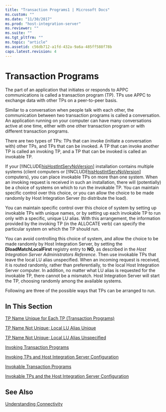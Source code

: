 ```yaml
---
title: "Transaction Programs1 | Microsoft Docs"
ms.custom: ""
ms.date: "11/30/2017"
ms.prod: "host-integration-server"
ms.reviewer: ""
ms.suite: ""
ms.tgt_pltfrm: ""
ms.topic: "article"
ms.assetid: c56db712-a1fd-432a-9a6a-485ff588f78b
caps.latest.revision: 4
---
```

# Transaction Programs
The part of an application that initiates or responds to APPC communications is called a transaction program (TP). TPs use APPC to exchange data with other TPs on a peer-to-peer basis.  
  
 Similar to a conversation when people talk with each other, the communication between two transaction programs is called a conversation. An application running on your computer can have many conversations active at one time, either with one other transaction program or with different transaction programs.  
  
 There are two types of TPs: TPs that can invoke (initiate a conversation with) other TPs, and TPs that can be invoked. A TP that can invoke another TP is called an invoking TP, and a TP that can be invoked is called an invokable TP.  
  
 If your [!INCLUDE[hisHostIntServNoVersion](../includes/hishostintservnoversion-md.md)] installation contains multiple systems (client computers or [!INCLUDE[hisHostIntServNoVersion](../includes/hishostintservnoversion-md.md)] computers), you can place invokable TPs on more than one system. When an invoking request is received in such an installation, there will (potentially) be a choice of systems on which to run the invokable TP. You can maintain specific control over this choice, or you can allow the choice to be made randomly by Host Integration Server (to distribute the load).  
  
 You can maintain specific control over this choice of system by setting up invokable TPs with unique names, or by setting up each invokable TP to run only with a specific, unique LU alias. With this arrangement, the information provided by the invoking TP (in the ALLOCATE verb) can specify the particular system on which the TP should run.  
  
 You can avoid controlling this choice of system, and allow the choice to be made randomly by Host Integration Server, by setting the **DloadMatchLocalFirst** registry entry to **NO**, as described in the *Host Integration Server Administrators Reference*. Then use invokable TPs that leave the local LU alias unspecified. When an incoming request is received, it is routed randomly, rather than preferentially, to the local Host Integration Server computer. In addition, no matter what LU alias is requested for the invokable TP, there cannot be a mismatch. Host Integration Server will start the TP, choosing randomly among the available systems.  
  
 Following are three of the possible ways that TPs can be arranged to run.  
  
## In This Section  
 [TP Name Unique for Each TP (Transaction Programs)](../core/tp-name-unique-for-each-tp-transaction-programs-2.md)  
  
 [TP Name Not Unique; Local LU Alias Unique](../core/tp-name-not-unique;-local-lu-alias-unique1.md)  
  
 [TP Name Not Unique; Local LU Alias Unspecified](../core/tp-name-not-unique;-local-lu-alias-unspecified1.md)  
  
 [Invoking Transaction Programs](../core/invoking-transaction-programs2.md)  
  
 [Invoking TPs and Host Integration Server Configuration](../core/invoking-tps-and-host-integration-server-configuration2.md)  
  
 [Invokable Transaction Programs](../core/invokable-transaction-programs1.md)  
  
 [Invokable TPs and the Host Integration Server Configuration](../core/invokable-tps-and-the-host-integration-server-configuration2.md)  
  
## See Also  
 [Understanding Connectivity](../core/understanding-connectivity2.md)